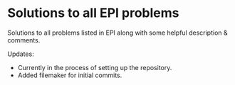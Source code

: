 # Solutions to all EPI problems

Solutions to all problems listed in EPI along with some helpful description &amp; comments. 

Updates:
- Currently in the process of setting up the repository. 
- Added filemaker for initial commits.
